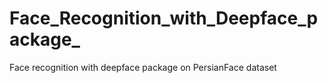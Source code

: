 # Face_Recognition_with_Deepface_package_
Face recognition with deepface package on PersianFace dataset
